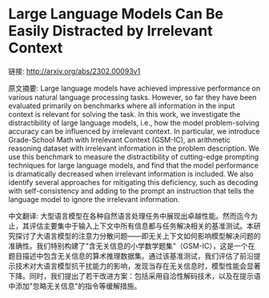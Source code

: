 # Large Language Models Can Be Easily Distracted by Irrelevant Context

链接: http://arxiv.org/abs/2302.00093v1

原文摘要:
Large language models have achieved impressive performance on various natural
language processing tasks. However, so far they have been evaluated primarily
on benchmarks where all information in the input context is relevant for
solving the task. In this work, we investigate the distractibility of large
language models, i.e., how the model problem-solving accuracy can be influenced
by irrelevant context. In particular, we introduce Grade-School Math with
Irrelevant Context (GSM-IC), an arithmetic reasoning dataset with irrelevant
information in the problem description. We use this benchmark to measure the
distractibility of cutting-edge prompting techniques for large language models,
and find that the model performance is dramatically decreased when irrelevant
information is included. We also identify several approaches for mitigating
this deficiency, such as decoding with self-consistency and adding to the
prompt an instruction that tells the language model to ignore the irrelevant
information.

中文翻译:
大型语言模型在各种自然语言处理任务中展现出卓越性能。然而迄今为止，其评估主要集中于输入上下文中所有信息都与任务解决相关的基准测试。本研究探讨了大语言模型的注意力分散问题——即无关上下文如何影响模型解决问题的准确性。我们特别构建了"含无关信息的小学数学题集"（GSM-IC），这是一个在题目描述中包含无关信息的算术推理数据集。通过该基准测试，我们评估了前沿提示技术对大语言模型抗干扰能力的影响，发现当存在无关信息时，模型性能会显著下降。同时，我们提出了若干改进方案：包括采用自洽性解码技术，以及在提示语中添加"忽略无关信息"的指令等缓解措施。


